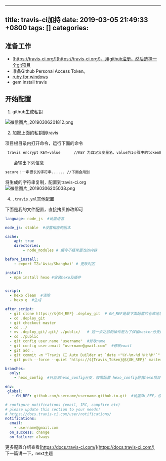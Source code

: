 
---
title: travis-ci加持
date: 2019-03-05 21:49:33 +0800
tags: []
categories: 
---

<a name="88210852"></a>
## 准备工作

- [https://travis-ci.org/](https://travis-ci.org/)，用github注册，然后选择一个git项目
- 准备Github Personal Access Token。
- [ruby for windows](https://rubyinstaller.org/downloads/)
- gem install travis
<a name="7af603bb"></a>
## 开始配置

1. github生成私钥

![微信图片_20190306201812.png](https://cdn.nlark.com/yuque/0/2019/png/273716/1551874707042-9156b10c-7ce8-45e3-ae9b-e0ca99041c8d.png#align=left&display=inline&height=250&name=%E5%BE%AE%E4%BF%A1%E5%9B%BE%E7%89%87_20190306201812.png&originHeight=380&originWidth=1063&size=29426&status=done&width=699)

2. 加密上面的私钥到travis

项目根目录内打开命令，运行下面的命令<br />

```bash
 travis encrypt KEY=value      //KEY 为自定义变量名，value为1步骤中的token的值
```
       会输出下列信息
```bash
secure：一串很长的字符串...... //下面会用到
```
将生成的字符串复制，配置到travis-ci.org<br />![微信图片_20190306205038.png](https://cdn.nlark.com/yuque/0/2019/png/273716/1551876657962-8a298ca5-18ac-486e-a9d0-6bf105f0676c.png#align=left&display=inline&height=258&name=%E5%BE%AE%E4%BF%A1%E5%9B%BE%E7%89%87_20190306205038.png&originHeight=541&originWidth=1566&size=33251&status=done&width=746)

4. `.travis.yml`其他配置

下面是我的文件配置，直接拷贝修改即可

```yaml
language: node_js  #设置语言

node_js: stable  #设置相应的版本

cache:
    apt: true
    directories:
        - node_modules # 缓存不经常更改的内容

before_install:
    - export TZ='Asia/Shanghai' # 更改时区

install:
  - npm install hexo #安装hexo及插件
 

script:
  - hexo clean  #清除
  - hexo g  #生成

after_script:
  - git clone https://${GH_REF} .deploy_git  # GH_REF是最下面配置的仓库地址
  - cd .deploy_git
  - git checkout master
  - cd ../
  - mv .deploy_git/.git/ ./public/   # 这一步之前的操作是为了保留master分支的提交记录，不然每次git init的话只有1条commit
  - cd ./public
  - git config user.name "username"  #修改name
  - git config user.email "username@gmail.com"  #修改email
  - git add .
  - git commit -m "Travis CI Auto Builder at `date +"%Y-%m-%d %H:%M"`"  # 提交记录包含时间 跟上面更改时区配合
  - git push --force --quiet "https://${Travis_Token}@${GH_REF}" master:master  #Travis_Token是在Travis中配置环境变量的名称

branches:
  only:
    - hexo_config  #只监测hexo_config分支，按需配置 hexo_config是我hexo项目配置的分支，master是我静态博客输出的分支

env:
 global:
   - GH_REF: github.com/username/username.github.io.git  #设置GH_REF，设置你自己的就行

# configure notifications (email, IRC, campfire etc)
# please update this section to your needs!
# https://docs.travis-ci.com/user/notifications/
notifications:
  email:
    - username@gmail.com
  on_success: change
  on_failure: always
```

更多配置介绍查看[https://docs.travis-ci.com/](https://docs.travis-ci.com/)<br />下一篇讲一下，next主题

